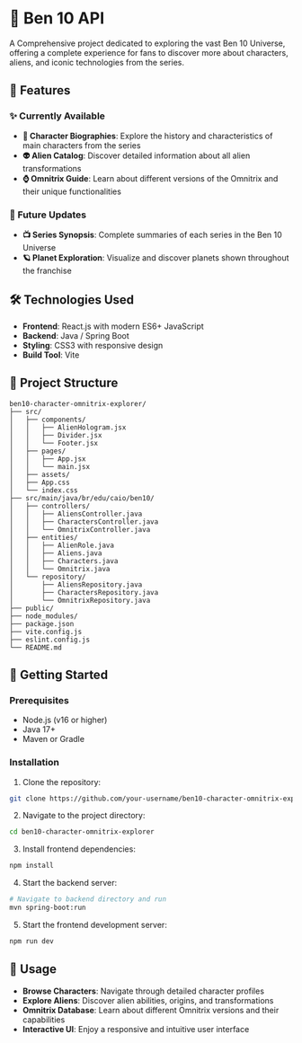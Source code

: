 # 🌌 Ben 10 API

A Comprehensive project dedicated to exploring the vast Ben 10 Universe, offering a complete experience for fans to discover more about characters, aliens, and iconic technologies from the series.

## 🚀 Features

### ✨ Currently Available

- **📖 Character Biographies**: Explore the history and characteristics of main characters from the series
- **👽 Alien Catalog**: Discover detailed information about all alien transformations
- **⌚ Omnitrix Guide**: Learn about different versions of the Omnitrix and their unique functionalities

### 🔮 Future Updates

- **📺 Series Synopsis**: Complete summaries of each series in the Ben 10 Universe
- **🪐 Planet Exploration**: Visualize and discover planets shown throughout the franchise

## 🛠️ Technologies Used

- **Frontend**: React.js with modern ES6+ JavaScript
- **Backend**: Java / Spring Boot
- **Styling**: CSS3 with responsive design
- **Build Tool**: Vite

## 📁 Project Structure

```
ben10-character-omnitrix-explorer/
├── src/
│   ├── components/
│   │   ├── AlienHologram.jsx
│   │   ├── Divider.jsx
│   │   └── Footer.jsx
│   ├── pages/
│   │   ├── App.jsx
│   │   └── main.jsx
│   ├── assets/
│   ├── App.css
│   └── index.css
├── src/main/java/br/edu/caio/ben10/
│   ├── controllers/
│   │   ├── AliensController.java
│   │   ├── CharactersController.java
│   │   └── OmnitrixController.java
│   ├── entities/
│   │   ├── AlienRole.java
│   │   ├── Aliens.java
│   │   ├── Characters.java
│   │   └── Omnitrix.java
│   └── repository/
│       ├── AliensRepository.java
│       ├── CharactersRepository.java
│       └── OmnitrixRepository.java
├── public/
├── node_modules/
├── package.json
├── vite.config.js
├── eslint.config.js
└── README.md
```

## 🎯 Getting Started

### Prerequisites

- Node.js (v16 or higher)
- Java 17+
- Maven or Gradle

### Installation

1. Clone the repository:
```bash
git clone https://github.com/your-username/ben10-character-omnitrix-explorer.git
```

2. Navigate to the project directory:
```bash
cd ben10-character-omnitrix-explorer
```

3. Install frontend dependencies:
```bash
npm install
```

4. Start the backend server:
```bash
# Navigate to backend directory and run
mvn spring-boot:run
```

5. Start the frontend development server:
```bash
npm run dev
```

## 🚀 Usage

- **Browse Characters**: Navigate through detailed character profiles
- **Explore Aliens**: Discover alien abilities, origins, and transformations
- **Omnitrix Database**: Learn about different Omnitrix versions and their capabilities
- **Interactive UI**: Enjoy a responsive and intuitive user interface

